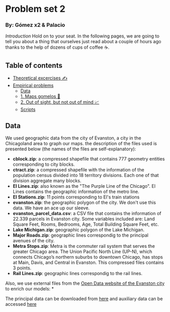 # Problem set 2 
### By: Gómez x2 & Palacio

*Introduction* Hold on to your seat. In the following pages, we are going to tell you about a thing that ourselves just read about a couple of hours ago thanks to the help of dozens of cups of coffee ☕.

## Table of contents
- [Theoretical excercises ✍️](#features)
- [Empirical problems](empiricos/)
  - [Data](#data)
  - [1. Maps gomelos 📍](empiricos/Outputs)
  - [2. Out of sight, but not out of mind 📈](#add-your-own-content)
  - [Scripts](empiricos/)

## Data
We used geographic data from the city of Evanston, a city in the Chicagoland area to graph our maps. the description of the files used is presented below (the names of the files are self-explanatory):
* **cblock.zip**: a compressed shapefile that contains 777 geometry entities corresponding to city blocks.
* **ctract.zip**: a compressed shapefile with the information of the population census divided into 18 territory divisions. Each one of that division aggregate many blocks.
* **El Lines.zip**: also known as the "The Purple Line of the Chicago". El Lines contains the geographic information of the metro line.
* **El Stations.zip**: 11 points corresponding to El's train stations
* **evanston.zip**: the geographic polygon of the city. We don't use this data. We have an ace up our sleeve. 
* **evanston_parcel_data.csv**: a CSV file that contains the information of 22.339 parcels in Evanston city. Some variables included are: Land Square Feet, Rooms, Bedrooms, Age, Total Building Square Feet, etc. 
* **Lake Michigan.zip**: geographic polygon of the Lake Michigan.
* **Major Roads.zip**: geographic lines correspondig to the principal avenues of the city. 
* **Metra Stops.zip**: Metra is the commuter rail system that serves the greater Chicago area. The Union Pacific North Line (UP-N), which connects Chicago’s northern suburbs to downtown Chicago, has stops at Main, Davis, and Central in Evanston. This compressed files contains 3 points.
* **Rail Lines.zip**: geographic lines correspondig to the rail lines. 

Also, we use external files from the [Open Data website of the Evanston city](data.cityofevanston.org) to enrich our models:
* 

The principal data can be downloaded from [here](https://github.com/ECON-4676-UNIANDES/Problem_Sets/tree/master/Problem_Set2/data) and auxiliary data can be accessed [here](empiricos/aux_data/)
